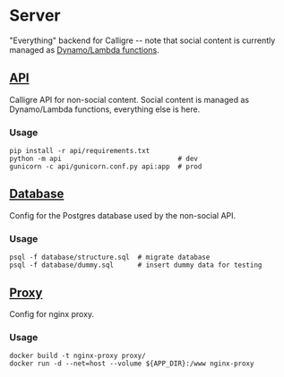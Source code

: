 # Server
"Everything" backend for Calligre -- note that social content is currently
managed as
[Dynamo/Lambda functions](https://github.com/calligre/lambda-functions).

## [API](api/)
Calligre API for non-social content. Social content is managed as Dynamo/Lambda
functions, everything else is here.

### Usage

    pip install -r api/requirements.txt
    python -m api                             # dev
    gunicorn -c api/gunicorn.conf.py api:app  # prod

## [Database](database/)
Config for the Postgres database used by the non-social API.

### Usage

    psql -f database/structure.sql  # migrate database
    psql -f database/dummy.sql      # insert dummy data for testing

## [Proxy](proxy/)
Config for nginx proxy.

### Usage

    docker build -t nginx-proxy proxy/
    docker run -d --net=host --volume ${APP_DIR}:/www nginx-proxy

